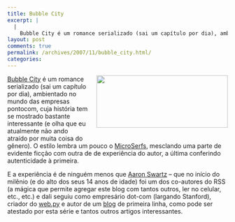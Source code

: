 ```yaml
---
title: Bubble City
excerpt: |
  |
    Bubble City é um romance serializado (sai um capítulo por dia), ambientado no mundo das empresas pontocom, cuja história tem se mostrado bastante interessante (e olha que eu atualmente não ando atraído por muita coisa do gênero). O estilo lembra...
layout: post
comments: true
permalink: /archives/2007/11/bubble_city.html/
categories:
---
```

<span class="mt-enclosure mt-enclosure-image"><img src="//chester.me/archives/img/dotcom_bubble.jpg" width="300" height="120" class="mt-image-right" style="float: right; margin: 0 0 20px 20px;" /></span>[Bubble City][1] é um romance serializado (sai um capítulo por dia), ambientado no mundo das empresas pontocom, cuja história tem se mostrado bastante interessante (e olha que eu atualmente não ando atraído por muita coisa do gênero). O estilo lembra um pouco o [MicroSerfs][2], mesclando uma parte de evidente ficção com outra de de experiência do autor, a última conferindo autenticidade à primeira.

E a experiência é de ninguém menos que [Aaron Swartz][3] &#8211; que no início do milênio (e do alto dos seus 14 anos de idade) foi um dos co-autores do RSS (a mágica que permite agregar este blog com tantos outros, ler no celular, etc., etc.) e dali seguiu como empresário dot-com (largando Stanford), criador do [web.py][4] e autor de um [blog][5] de primeira linha, como pode ser atestado por esta série e tantos outros artigos interessantes.

 [1]: http://www.aaronsw.com/weblog/bubblecity1
 [2]: http://en.wikipedia.org/wiki/Microserfs
 [3]: http://en.wikipedia.org/wiki/Aaron_Swartz
 [4]: http://webpy.org/
 [5]: http://www.aaronsw.com/weblog/
